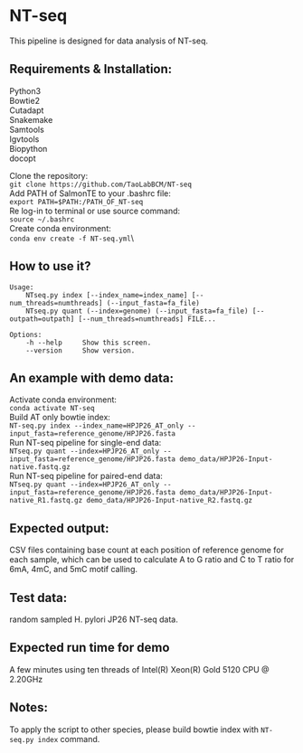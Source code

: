 # NT-seq
This pipeline is designed for data analysis of NT-seq.

## Requirements & Installation: 
Python3 \
Bowtie2 \
Cutadapt \
Snakemake \
Samtools \
Igvtools \
Biopython \
docopt

Clone the repository: \
`git clone https://github.com/TaoLabBCM/NT-seq`\
Add PATH of SalmonTE to your .bashrc file: \
`export PATH=$PATH:/PATH_OF_NT-seq`\
Re log-in to terminal or use source command: \
`source ~/.bashrc`\
Create conda environment: \
`conda env create -f NT-seq.yml`\

## How to use it?
```
Usage:
    NTseq.py index [--index_name=index_name] [--num_threads=numthreads] (--input_fasta=fa_file)
    NTseq.py quant (--index=genome) (--input_fasta=fa_file) [--outpath=outpath] [--num_threads=numthreads] FILE...

Options:
    -h --help     Show this screen.
    --version     Show version.
```

## An example with demo data: 
Activate conda environment: \
`conda activate NT-seq`\
Build AT only bowtie index:\
`NT-seq.py index --index_name=HPJP26_AT_only --input_fasta=reference_genome/HPJP26.fasta`\
Run NT-seq pipeline for single-end data:\
`NTseq.py quant --index=HPJP26_AT_only --input_fasta=reference_genome/HPJP26.fasta demo_data/HPJP26-Input-native.fastq.gz`\
Run NT-seq pipeline for paired-end data:\
`NTseq.py quant --index=HPJP26_AT_only --input_fasta=reference_genome/HPJP26.fasta demo_data/HPJP26-Input-native_R1.fastq.gz demo_data/HPJP26-Input-native_R2.fastq.gz`

## Expected output: 
CSV files containing base count at each position of reference genome for each sample, which can be used to calculate A to G ratio and C to T ratio for 6mA, 4mC, and 5mC motif calling.

## Test data: 
random sampled H. pylori JP26 NT-seq data.

## Expected run time for demo
A few minutes using ten threads of Intel(R) Xeon(R) Gold 5120 CPU @ 2.20GHz

## Notes: 
To apply the script to other species, please build bowtie index with `NT-seq.py index` command.
